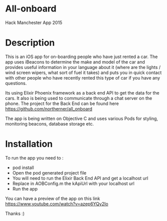 # All-onboard
Hack Manchester App 2015

# Description

This is an iOS app for on-boarding people who have just rented a car.  The app uses iBeacons to determine the make and model of the car and provides useful information in your language about it (where are the lights / wind screen wipers, what sort of fuel it takes) and puts you in quick contact with other people who have recently rented this type of car if you have any questions.  

Its using Elixir Phoenix framework as a back end API to get the data for the cars. It also is being used to communicate through a chat server on the phone. The project for the Back End can be found here https://github.com/northerner/all_onboard

The app is being written on Objective C and uses various Pods for styling, monitoring beacons, database storage etc.

# Installation

To run the app you need to :
  - pod install
  - Open the pod generated project file
  - You will need to run the Elixir Back End API and get a localhost url
  - Replace in AOBConfig.m the kApiUrl with your localhost url
  - Run the app

You can have a preview of the app on this link https://www.youtube.com/watch?v=azep6YQy2Io

Thanks :)
